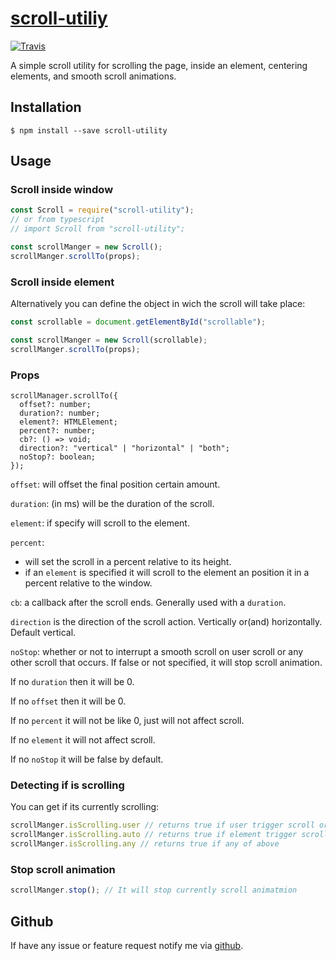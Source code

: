# [scroll-utiliy](https://github.com/LeDDGroup/scroll-utility)

[![Travis](https://travis-ci.org/LeDDGroup/scroll-utility.svg?branch=master)](https://github.com/LeDDGroup/scroll-utility)

A simple scroll utility for scrolling the page, inside an element, centering elements, and smooth scroll animations.

## Installation

```console
$ npm install --save scroll-utility 
```

## Usage

### Scroll inside window
```js
const Scroll = require("scroll-utility");
// or from typescript
// import Scroll from "scroll-utility";

const scrollManger = new Scroll();
scrollManger.scrollTo(props);
```

### Scroll inside element
Alternatively you can define the object in wich the scroll will take place:
```js
const scrollable = document.getElementById("scrollable");

const scrollManger = new Scroll(scrollable);
scrollManger.scrollTo(props);
```

### Props
```
scrollManager.scrollTo({
  offset?: number;
  duration?: number;
  element?: HTMLElement;
  percent?: number;
  cb?: () => void;
  direction?: "vertical" | "horizontal" | "both";
  noStop?: boolean;
});
```

`offset`: will offset the final position certain amount.

`duration`: (in ms) will be the duration of the scroll.

`element`: if specify will scroll to the element.

`percent`: 
- will set the scroll in a percent relative to its height.
- if an `element` is specified it will scroll to the element an position it in a percent relative to the window.

`cb`: a callback after the scroll ends. Generally used with a `duration`.

`direction` is the direction of the scroll action. Vertically or(and) horizontally. Default vertical.

`noStop`: whether or not to interrupt a smooth scroll on user scroll or any other scroll that occurs. If false or not specified, it will stop scroll animation.

If no `duration` then it will be 0.

If no `offset` then it will be 0.

If no `percent` it will not be like 0, just will not affect scroll.

If no `element` it will not affect scroll.

If no `noStop` it will be false by default.

### Detecting if is scrolling
You can get if its currently scrolling:
```js
scrollManger.isScrolling.user // returns true if user trigger scroll or via js
scrollManger.isScrolling.auto // returns true if element trigger scroll using `scrollTo`
scrollManger.isScrolling.any // returns true if any of above
```

### Stop scroll animation
```js
scrollManger.stop(); // It will stop currently scroll animatmion
```

## Github

If have any issue or feature request notify me via [github](https://github.com/LeDDGroup/scroll-utility/issues).
